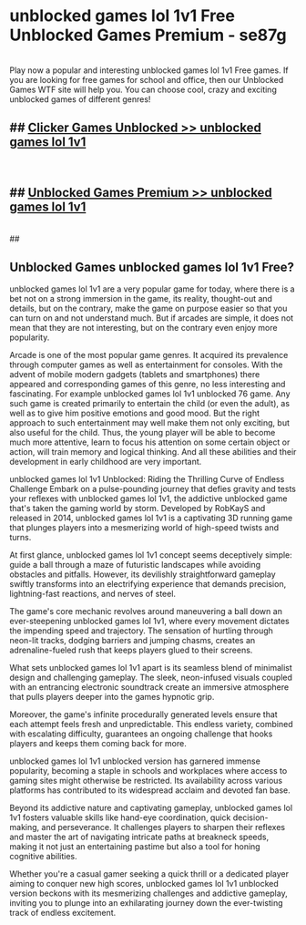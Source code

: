 # unblocked games lol 1v1 Free Unblocked Games Premium - se87g <br>
<br>
Play now a popular and interesting unblocked games lol 1v1 Free games. If you are looking for free games for school and office, then our Unblocked Games WTF site will help you. You can choose cool, crazy and exciting unblocked games of different genres!


## ##  [Clicker Games Unblocked >> unblocked games lol 1v1](http://freeplayer.one?title=unblocked_games_lol_1v1&ref=M1)
  <br>

##  ## [Unblocked Games Premium >> unblocked games lol 1v1](http://freeplayer.one?title=unblocked_games_lol_1v1&ref=M1)
  <br>
  ##



## Unblocked Games unblocked games lol 1v1 Free?

unblocked games lol 1v1 are a very popular game for today, where there is a bet not on a strong immersion in the game, its reality, thought-out and details, but on the contrary, make the game on purpose easier so that you can turn on and not understand much. But if arcades are simple, it does not mean that they are not interesting, but on the contrary even enjoy more popularity.

Arcade is one of the most popular game genres. It acquired its prevalence through computer games as well as entertainment for consoles. With the advent of mobile modern gadgets (tablets and smartphones) there appeared and corresponding games of this genre, no less interesting and fascinating. For example unblocked games lol 1v1 unblocked 76 game. Any such game is created primarily to entertain the child (or even the adult), as well as to give him positive emotions and good mood. But the right approach to such entertainment may well make them not only exciting, but also useful for the child. Thus, the young player will be able to become much more attentive, learn to focus his attention on some certain object or action, will train memory and logical thinking. And all these abilities and their development in early childhood are very important.

unblocked games lol 1v1 Unblocked: Riding the Thrilling Curve of Endless Challenge
Embark on a pulse-pounding journey that defies gravity and tests your reflexes with unblocked games lol 1v1, the addictive unblocked game that's taken the gaming world by storm. Developed by RobKayS and released in 2014, unblocked games lol 1v1 is a captivating 3D running game that plunges players into a mesmerizing world of high-speed twists and turns.

At first glance, unblocked games lol 1v1 concept seems deceptively simple: guide a ball through a maze of futuristic landscapes while avoiding obstacles and pitfalls. However, its devilishly straightforward gameplay swiftly transforms into an electrifying experience that demands precision, lightning-fast reactions, and nerves of steel.

The game's core mechanic revolves around maneuvering a ball down an ever-steepening unblocked games lol 1v1, where every movement dictates the impending speed and trajectory. The sensation of hurtling through neon-lit tracks, dodging barriers and jumping chasms, creates an adrenaline-fueled rush that keeps players glued to their screens.

What sets unblocked games lol 1v1 apart is its seamless blend of minimalist design and challenging gameplay. The sleek, neon-infused visuals coupled with an entrancing electronic soundtrack create an immersive atmosphere that pulls players deeper into the games hypnotic grip.

Moreover, the game's infinite procedurally generated levels ensure that each attempt feels fresh and unpredictable. This endless variety, combined with escalating difficulty, guarantees an ongoing challenge that hooks players and keeps them coming back for more.

unblocked games lol 1v1 unblocked version has garnered immense popularity, becoming a staple in schools and workplaces where access to gaming sites might otherwise be restricted. Its availability across various platforms has contributed to its widespread acclaim and devoted fan base.

Beyond its addictive nature and captivating gameplay, unblocked games lol 1v1 fosters valuable skills like hand-eye coordination, quick decision-making, and perseverance. It challenges players to sharpen their reflexes and master the art of navigating intricate paths at breakneck speeds, making it not just an entertaining pastime but also a tool for honing cognitive abilities.

Whether you're a casual gamer seeking a quick thrill or a dedicated player aiming to conquer new high scores, unblocked games lol 1v1 unblocked version beckons with its mesmerizing challenges and addictive gameplay, inviting you to plunge into an exhilarating journey down the ever-twisting track of endless excitement.